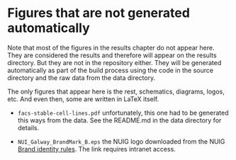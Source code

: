 Figures that are not generated automatically
============================================

Note that most of the figures in the results chapter do not appear here. They
are considered the results and therefore will appear on the results directory.
But they are not in the repository either. They will be generated automatically
as part of the build process using the code in the source directory and the
raw data from the data directory.

The only figures that appear here is the rest, schematics, diagrams, logos, etc.
And even then, some are written in LaTeX itself.

* `facs-stable-cell-lines.pdf` unfortunately, this one had to be generated
this ways from the data. See the README.md in the data directory for details.

* `NUI_Galway_BrandMark_B.eps` the NUIG logo downloaded from the NUIG
[Brand identity rules](http://www.nuigalway.ie/vp/siea/internal/corp.html).
The link requires intranet access.
